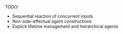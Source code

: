 TODO:

- Sequential reaction of concurrent inputs
- Non-side-effectual agent constructions
- Explicit lifetime management and hierarchical agents